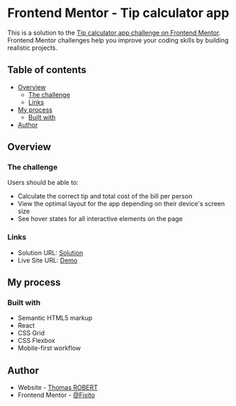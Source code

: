 # Frontend Mentor - Tip calculator app

This is a solution to the [Tip calculator app challenge on Frontend Mentor](https://www.frontendmentor.io/challenges/tip-calculator-app-ugJNGbJUX). Frontend Mentor challenges help you improve your coding skills by building realistic projects.

## Table of contents

- [Overview](#overview)
  - [The challenge](#the-challenge)
  - [Links](#links)
- [My process](#my-process)
  - [Built with](#built-with)
- [Author](#author)

## Overview

### The challenge

Users should be able to:

- Calculate the correct tip and total cost of the bill per person
- View the optimal layout for the app depending on their device's screen size
- See hover states for all interactive elements on the page

### Links

- Solution URL: [Solution]()
- Live Site URL: [Demo](https://fem-tip-calculator-app.netlify.app/)

## My process

### Built with

- Semantic HTML5 markup
- React
- CSS Grid
- CSS Flexbox
- Mobile-first workflow

## Author

- Website - [Thomas ROBERT](https://thomasrobert.netlify.app/)
- Frontend Mentor - [@Fixito](https://www.frontendmentor.io/profile/Fixito)
